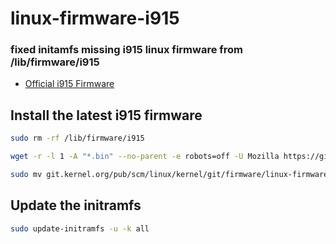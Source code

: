 # linux-firmware-i915
### fixed initamfs missing i915 linux firmware from /lib/firmware/i915

- [Official i915 Firmware](https://git.kernel.org/pub/scm/linux/kernel/git/firmware/linux-firmware.git/plain/i915)

## Install the latest i915 firmware

```sh
sudo rm -rf /lib/firmware/i915
```
```sh
wget -r -l 1 -A "*.bin" --no-parent -e robots=off -U Mozilla https://git.kernel.org/pub/scm/linux/kernel/git/firmware/linux-firmware.git/plain/i915/
```
```sh
sudo mv git.kernel.org/pub/scm/linux/kernel/git/firmware/linux-firmware.git/plain/i915 /lib/firmware/
```

## Update the initramfs

```sh
sudo update-initramfs -u -k all
```
